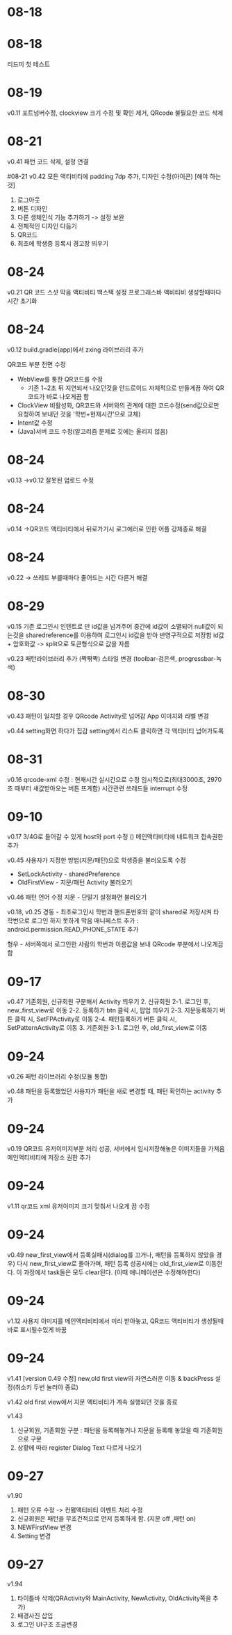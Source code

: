 # 08-18

# 08-18
리드미 첫 테스트

# 08-19 
v0.11 
포트넘버수정, clockview 크기 수정 및 확인 제거, 
QRcode 불필요한 코드 삭제

# 08-21
v0.41
패턴 코드 삭제, 설정 연결

#08-21
v0.42
모든 액티비티에 padding 7dp 추가,
디자인 수정(아이콘)
[해야 하는 것]
1. 로그아웃
2. 버튼 디자인
3. 다른 생체인식 기능 추가하기 -> 설정 보완
4. 전체적인 디자인 다듬기
5. QR코드
6. 최초에 학생증 등록시 경고창 띄우기

# 08-24
v0.21
QR 코드 스샷 막음
액티비티 백스택 설정
프로그래스바 액비티비 생성할때마다 시간 초기화

# 08-24
v0.12
build.gradle(app)에서 zxing 라이브러리 추가

QR코드 부분 전면 수정
- WebView를 통한 QR코드를 수정
  - 기존 1~2초 뒤 지연되서 나오던것을 안드로이드 자체적으로 만들게끔 하여 QR코드가 바로 나오게끔 함
- ClockView 비활성화, QR코드와 서버와의 관계에 대한 코드수정(send값으로만 요청하여 보내던 것을 '학번+현재시간'으로 교체)
- Intent값 수정
- (Java)서버 코드 수정(알고리즘 문제로 깃에는 올리지 않음)  

# 08-24
v0.13
->v0.12 잘못된 업로드 수정

# 08-24
v0.14
->QR코드 액티비티에서 뒤로가기시 로그에러로 인한 어플 강제종료 해결

# 08-24
v0.22
-> 쓰레드 부를때마다 줄어드는 시간 다른거 해결

# 08-29
v0.15
기존 로그인시 인텐트로 만 id값을 넘겨주어 중간에 id값이 소멸되어 null값이 되는것을
sharedreference를 이용하여 로그인시 id값을 받아 반영구적으로 저장함
id값 + 암호화값 -> split으로 토큰형식으로 값을 자름

v0.23
패턴라이브러리 추가 (짝짞짝)
스타일 변경 (toolbar-검은색, progressbar-녹색)

# 08-30
v0.43
패턴이 일치할 경우 QRcode Activity로 넘어감
App 이미지와 라벨 변경

v0.44
setting화면 하다가 집감
setting에서 리스트 클릭하면 각 액티비티 넘어가도록

# 08-31
v0.16
qrcode-xml 수정 : 현재시간 실시간으로 수정
임시적으로(최대3000초, 2970초 때부터 새값받아오는 버튼 뜨게함)
시간관련 쓰레드들 interrupt 수정

# 09-10
v0.17
3/4G로 들어갈 수 있게 host와 port 수정 ()
메인액티비티에 네트워크 접속권한 추가

v0.45
사용자가 지정한 방법(지문/패턴)으로 학생증을 불러오도록 수정
- SetLockActivity - sharedPreference
- OldFirstView - 지문/패턴 Activity 불러오기

v0.46
패턴 언어 수정
지문 - 단말기 설정화면 불러오기

v0.18, v0.25
경동 - 최초로그인시 학번과 핸드폰번호와 같이 shared로 저장시켜 타 학번으로 로그인 하지 못하게 막음
매니페스트 추가 : android.permission.READ_PHONE_STATE 추가

형우 - 서버쪽에서 로그인한 사람의 학번과 이름값을 보내 QRcode 부분에서 나오게끔 함

# 09-17
v0.47
기존회원, 신규회원 구분해서 Activity 띄우기
2. 신규회원
2-1. 로그인 후, new_first_view로 이동
2-2. 등록하기 btn 클릭 시, 팝업 띄우기
2-3. 지문등록하기 버튼 클릭 시, SetFPActivity로 이동
2-4. 패턴등록하기 버튼 클릭 시, SetPatternActivity로 이동
3. 기존회원
3-1. 로그인 후, old_first_view로 이동

# 09-24
v0.26
패턴 라이브러리 수정(모듈 통합)

v0.48
패턴을 등록했었던 사용자가 패턴을 새로 변경할 때, 패턴 확인하는 activity 추가

# 09-24
v0.19
QR코드 유저이미지부분 처리 성공, 서버에서 임시저장해놓은 이미지들을 가져옴
 메인액티비티에 저장소 권한 추가

# 09-24
v1.11
qr코드 xml 유저이미지 크기 맞춰서 나오게 끔 수정

# 09-24
v0.49
new_first_view에서 등록실패시(dialog를 끄거나, 패턴을 등록하지 않았을 경우) 다시 new_first_view로 돌아가며,
패턴 등록 성공시에는 old_first_view로 이동한다. 이 과정에서 task들은 모두 clear된다. (이때 애니메이션은 수정해야한다)

# 09-24
v1.12
사용지 이미지를 메인액티비티에서 미리 받아놓고, QR코드 액티비티가 생성될때 바로 표시될수있게 바꿈

# 09-24
v1.41
[version 0.49 수정]
new,old first view의 자연스러운 이동 & backPress 설정(취소키 두번 눌러야 종료)

v1.42
old first view에서 지문 액티비티가 계속 실행되던 것을 종료

v1.43
1. 신규회원, 기존회원 구분
: 패턴을 등록해놓거나 지문을 등록해 놓았을 때 기존회원으로 구분
2. 상황에 따라 register Dialog Text 다르게 나오기

# 09-27
v1.90

1. 패턴 오류 수정 -> 컨펌액티비티 이벤트 처리 수정
2. 신규회원은 패턴을 무조건적으로 먼저 등록하게 함.  (지문 off ,패턴 on)
3. NEWFirstView 변경
4. Setting 변경


# 09-27

v1.94

1. 타이틀바 삭제(QRActivity와 MainActivity, NewActivity, OldActivity쪽을 추가)
2. 배경사진 삽입
3. 로그인 UI구조 조금변경